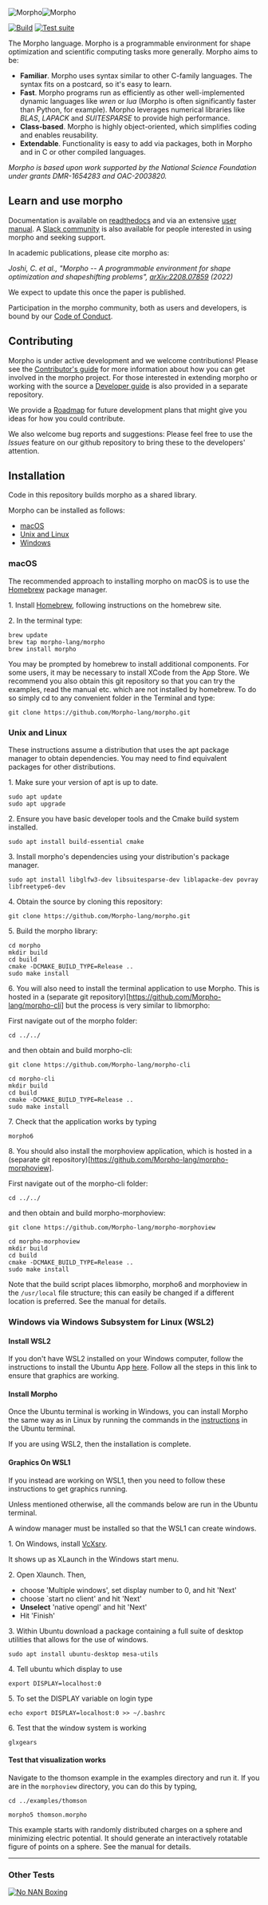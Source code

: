 ![Morpho](manual/src/Figures/morphologosmall.png#gh-light-mode-only)![Morpho](manual/src/Figures/morphologosmall-white.png#gh-dark-mode-only)

[![Build](https://github.com/Morpho-lang/morpho-libmorpho/actions/workflows/build.yml/badge.svg)](https://github.com/Morpho-lang/morpho-libmorpho/actions/workflows/build.yml)
[![Test suite](https://github.com/Morpho-lang/morpho-libmorpho/actions/workflows/buildandtest.yml/badge.svg)](https://github.com/Morpho-lang/morpho-libmorpho/actions/workflows/buildandtest.yml)

The Morpho language. Morpho is a programmable environment for shape optimization and scientific computing tasks more generally. Morpho aims to be:

* **Familiar**. Morpho uses syntax similar to other C-family languages. The syntax fits on a postcard, so it's easy to learn.
* **Fast**. Morpho programs run as efficiently as other well-implemented dynamic languages like *wren* or *lua* (Morpho is often significantly faster than Python, for example). Morpho leverages numerical libraries like *BLAS*, *LAPACK* and *SUITESPARSE* to provide high performance.
* **Class-based**. Morpho is highly object-oriented, which simplifies coding and enables reusability.
* **Extendable**. Functionality is easy to add via packages, both in Morpho and in C or other compiled languages.

*Morpho is based upon work supported by the National Science Foundation under grants DMR-1654283 and OAC-2003820.*

## Learn and use morpho

Documentation is available on [readthedocs](https://morpho-lang.readthedocs.io/en/latest/) and via an extensive [user manual](https://github.com/Morpho-lang/morpho/blob/main/manual/manual.pdf). A [Slack community](https://join.slack.com/t/morphoco/shared_invite/zt-1o6azavwl-XMtjjFwxW~P6C8rc~YbBlA) is also available for people interested in using morpho and seeking support. 

In academic publications, please cite morpho as: 

*Joshi, C. et al., "Morpho -- A programmable environment for shape optimization and shapeshifting problems", [arXiv:2208.07859](https://arxiv.org/abs/2208.07859) (2022)*
 
We expect to update this once the paper is published. 

Participation in the morpho community, both as users and developers, is bound by our [Code of Conduct](CODE_OF_CONDUCT.md). 

## Contributing 

Morpho is under active development and we welcome contributions! Please see the [Contributor's guide](CONTRIBUTING.md) for more information about how you can get involved in the morpho project. For those interested in extending morpho or working with the source a [Developer guide](https://github.com/Morpho-lang/morpho-devguide) is also provided in a separate repository. 

We provide a [Roadmap](https://github.com/Morpho-lang/morpho/wiki/Road-Map) for future development plans that might give you ideas for how you could contribute.

We also welcome bug reports and suggestions: Please feel free to use the *Issues* feature on our github repository to bring these to the developers' attention. 

## Installation

Code in this repository builds morpho as a shared library. 

Morpho can be installed as follows:

- [macOS](#macos)
- [Unix and Linux](#unix-and-linux)
- [Windows](#windows-via-windows-subsystem-for-linux-wsl)

### macOS

The recommended approach to installing morpho on macOS is to use the [Homebrew](https://brew.sh) package manager.

1\. Install [Homebrew](https://brew.sh), following instructions on the homebrew site. 

2\. In the terminal type: 

```
brew update
brew tap morpho-lang/morpho
brew install morpho
```

You may be prompted by homebrew to install additional components. For some users, it may be necessary to install XCode from the App Store. We recommend you also obtain this git repository so that you can try the examples, read the manual etc. which are not installed by homebrew. To do so simply cd to any convenient folder in the Terminal and type:  

```
git clone https://github.com/Morpho-lang/morpho.git
```

### Unix and Linux

These instructions assume a distribution that uses the apt package manager to obtain dependencies. You may need to find equivalent packages for other distributions. 

1\. Make sure your version of apt is up to date. 

```
sudo apt update
sudo apt upgrade
```

2\. Ensure you have basic developer tools and the Cmake build system installed. 

```
sudo apt install build-essential cmake 
```

3\. Install morpho's dependencies using your distribution's package manager. 

```
sudo apt install libglfw3-dev libsuitesparse-dev liblapacke-dev povray libfreetype6-dev
```

4\. Obtain the source by cloning this repository:

```
git clone https://github.com/Morpho-lang/morpho.git
```

5\. Build the morpho library:

```
cd morpho
mkdir build
cd build
cmake -DCMAKE_BUILD_TYPE=Release ..
sudo make install 
```

6\. You will also need to install the terminal application to use Morpho. This is hosted in a (separate git repository)[https://github.com/Morpho-lang/morpho-cli] but the process is very similar to libmorpho:

First navigate out of the morpho folder:

```
cd ../../
```

and then obtain and build morpho-cli:

```
git clone https://github.com/Morpho-lang/morpho-cli

cd morpho-cli
mkdir build
cd build
cmake -DCMAKE_BUILD_TYPE=Release ..
sudo make install 
```

7\. Check that the application works by typing

```
morpho6
```

8\. You should also install the morphoview application, which is hosted in a (separate git repository)[https://github.com/Morpho-lang/morpho-morphoview].

First navigate out of the morpho-cli folder:

```
cd ../../
```

and then obtain and build morpho-morphoview:

```
git clone https://github.com/Morpho-lang/morpho-morphoview

cd morpho-morphoview
mkdir build
cd build
cmake -DCMAKE_BUILD_TYPE=Release ..
sudo make install 
```

Note that the build script places libmorpho, morpho6 and morphoview in the `/usr/local` file structure; this can easily be changed if a different location is preferred. See the manual for details. 

### Windows via Windows Subsystem for Linux (WSL2)

#### Install WSL2

If you don't have WSL2 installed on your Windows computer, follow the instructions to install the Ubuntu App [here](https://ubuntu.com/tutorials/install-ubuntu-on-wsl2-on-windows-11-with-gui-support#1-overview). Follow all the steps in this link to ensure that graphics are working. 

#### Install Morpho

Once the Ubuntu terminal is working in Windows, you can install Morpho the same way as in Linux by running the commands in the [instructions](#unix-and-linux) in the Ubuntu terminal.

If you are using WSL2, then the installation is complete.

#### Graphics On WSL1

If you instead are working on WSL1, then you need to follow these instructions to get graphics running.

Unless mentioned otherwise, all the commands below are run in the Ubuntu terminal.

A window manager must be installed so that the WSL1 can create windows.

1\. On Windows, install [VcXsrv](https://sourceforge.net/projects/vcxsrv/).

It shows up as XLaunch in the Windows start menu.

2\. Open Xlaunch. Then,

* choose 'Multiple windows', set display number to 0, and hit 'Next'
* choose `start no client' and hit 'Next'
* <b>Unselect</b> 'native opengl' and hit 'Next'
* Hit 'Finish'

3\. Within Ubuntu download a package containing a full suite of desktop utilities that allows for the use of windows.

```
sudo apt install ubuntu-desktop mesa-utils
````

4\. Tell ubuntu which display to use

```
export DISPLAY=localhost:0
```

5\. To set the DISPLAY variable on login type

```
echo export DISPLAY=localhost:0 >> ~/.bashrc
```

6\. Test that the window system is working
```
glxgears
```

#### Test that visualization works

Navigate to the thomson example in the examples directory and run it. If you are in the `morphoview` directory, you can do this by typing,

```
cd ../examples/thomson

morpho5 thomson.morpho
```

This example starts with randomly distributed charges on a sphere and minimizing electric potential. It should generate an interactively rotatable figure of points on a sphere. See the manual for details. 

---
### Other Tests
[![No NAN Boxing](https://github.com/Morpho-lang/morpho-libmorpho/actions/workflows/nonanboxing.yml/badge.svg)](https://github.com/Morpho-lang/morpho-libmorpho/actions/workflows/nonanboxing.yml)
